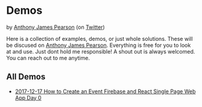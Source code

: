 
# Demos

by [Anthony James Pearson][1] (on [Twitter][2])

Here is a collection of examples, demos, or just whole solutions. These will be discused on [Anthony James Pearson][1]. Everything is free for you to look at and use. Just dont hold me responsible! A shout out is always welcomed. You can reach out to me anytime.


## All Demos

* [2017-12-17 How to Create an Event Firebase and React Single Page Web App Day 0](https://github.com/ajgoldenwings/AnthonyJamesPearson/tree/2017-October-Branch/assets/demos/2017-12-17_How-to-Create-an-Event-Firebase-and-React-Single-Page-Web-App-Day0)


[1]: http://www.anthonyjamespearson.com
[2]: https://twitter.com/ajgoldenwings